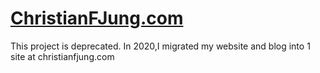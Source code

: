 # [ChristianFJung.com](http://christianfjung.com/)

This project is deprecated. In 2020,I migrated my website and blog into 1 site at christianfjung.com


